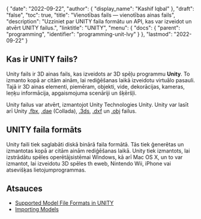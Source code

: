 {
  "date": "2022-09-22",
  "author": {
    "display_name": "Kashif Iqbal"
},
  "draft": "false",
  "toc": true,
  "title": "Vienotības fails — vienotības ainas fails",
  "description": "Uzziniet par UNITY faila formātu un API, kas var izveidot un atvērt UNITY failus.",
  "linktitle": "UNITY",
  "menu": {
    "docs": {
      "parent": "programming",
      "identifier": "programming-unit-lvy"
}
},
  "lastmod": "2022-09-22"
}

## Kas ir UNITY fails?

Unity fails ir 3D ainas fails, kas izveidots ar 3D spēļu programmu **Unity**. To izmanto kopā ar citām ainām, lai rediģēšanas laikā izveidotu virtuālo pasauli. Tajā ir 3D ainas elementi, piemēram, objekti, vide, dekorācijas, kameras, leņķu informācija, apgaismojuma scenāriji un šķēršļi.

Unity failus var atvērt, izmantojot Unity Technologies Unity. Unity var lasīt arī Unity [.fbx](/3d/fbx/), [.dae](/3d/dae/) (Collada), [.3ds](/3d/3ds/), [.dxf](/cad/dxf/) un [.obj](/3d/obj/) failus.

## UNITY faila formāts

Unity faili tiek saglabāti diskā binārā faila formātā. Tās tiek ģenerētas un izmantotas kopā ar citām ainām rediģēšanas laikā. Unity tiek izmantots, lai izstrādātu spēles operētājsistēmai Windows, kā arī Mac OS X, un to var izmantot, lai izveidotu 3D spēles th eweb, Nintendo Wii, iPhone vai atsevišķas lietojumprogrammas.

## Atsauces

 *  [Supported Model File Formats in UNITY](https://docs.unity3d.com/2020.1/Documentation/Manual/3D-formats.html)
 * [Importing Models](https://docs.unity3d.com/2020.1/Documentation/Manual/ImportingModelFiles.html)

